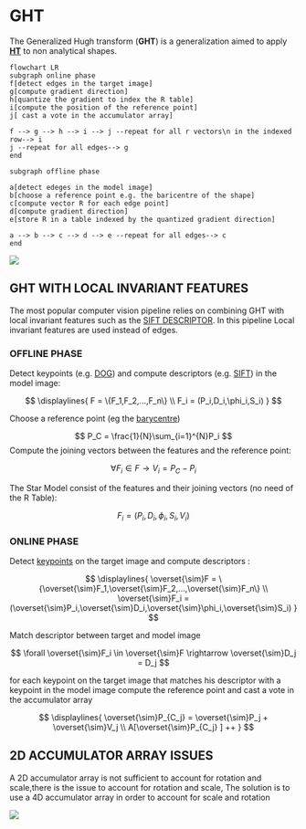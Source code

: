 # GHT

The Generalized Hugh transform (**GHT**) is a generalization aimed to apply **[HT](HOUGH%20TRANSFORM.md)** to non analytical shapes.

```mermaid
flowchart LR
subgraph online phase
f[detect edges in the target image]
g[compute gradient direction]
h[quantize the gradient to index the R table]
i[compute the position of the reference point]
j[ cast a vote in the accumulator array]

f --> g --> h --> i --> j --repeat for all r vectors\n in the indexed row--> i 
j --repeat for all edges--> g
end

subgraph offline phase

a[detect edeges in the model image]
b[choose a reference point e.g. the baricentre of the shape]
c[compute vector R for each edge point]
d[compute gradient direction]
e[store R in a table indexed by the quantized gradient direction]

a --> b --> c --> d --> e --repeat for all edges--> c
end
```

![](Pasted%20image%2020240427172424.png)

## GHT WITH LOCAL INVARIANT FEATURES

The most popular computer vision pipeline relies on combining GHT with local invariant features such as the [SIFT DESCRIPTOR](SIFT%20DESCRIPTOR.md). In this pipeline Local invariant features are used instead of edges.

### OFFLINE PHASE

Detect keypoints (e.g. [DOG](DOG%20DETECTOR.md)) and compute descriptors (e.g. [SIFT](SIFT%20DESCRIPTOR.md)) in the model image:

$$
\displaylines{
F = \{F_1,F_2,...,F_n\} \\
F_i = (P_i,D_i,\phi_i,S_i)
}
$$

Choose a reference point (eg the [barycentre](BLOB%20ANALYSIS.md#BARYCENTRE))

$$
P_C = \frac{1}{N}\sum_{i=1}^{N}P_i
$$
Compute the joining vectors between the features and the reference point:

$$
\forall F_i \in F \rightarrow V_i= P_C -P_i
$$

The Star Model consist of the features and their joining vectors (no need of the R Table):

$$
F_i = (P_i,D_i,\phi_i,S_i,V_i)
$$

### ONLINE PHASE

Detect [keypoints](FINDING%20CORRESPONDENCES.md#KEYPOINTS) on the target image and compute descriptors :

$$
\displaylines{
\overset{\sim}F = \{\overset{\sim}F_1,\overset{\sim}F_2,...,\overset{\sim}F_n\} \\
\overset{\sim}F_i = (\overset{\sim}P_i,\overset{\sim}D_i,\overset{\sim}\phi_i,\overset{\sim}S_i)
}
$$

Match descriptor between target and model image

$$
\forall \overset{\sim}F_i \in \overset{\sim}F \rightarrow \overset{\sim}D_j = D_j
$$

for each keypoint on the target image that matches his descriptor with a keypoint in the model image compute the reference point and cast a vote in the accumulator array

$$
\displaylines{
\overset{\sim}P_{C_j} = \overset{\sim}P_j + \overset{\sim}V_j \\
A[\overset{\sim}P_{C_j} ] ++
}
$$
## 2D ACCUMULATOR ARRAY ISSUES

A 2D accumulator array is not sufficient to account for rotation and scale,there is the issue to account for rotation and scale, The solution is to use a 4D accumulator array in order to account for scale and rotation

![](Pasted%20image%2020240428143913.png)